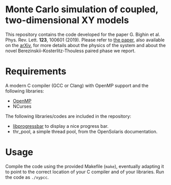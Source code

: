 # Monte Carlo simulation of coupled, two-dimensional XY models

This repository contains the code developed for the paper G. Bighin et al. Phys. Rev. Lett. **123**, 100601 (2019). Please refer to [the paper](https://journals.aps.org/prl/abstract/10.1103/PhysRevLett.123.100601), also available on the [arXiv](https://arxiv.org/abs/1907.06253), for more details about the physics of the system and about the novel Berezinskii-Kosterlitz-Thouless paired phase we report.

# Requirements

A modern C compiler (GCC or Clang) with OpenMP support and the following libraries:

- [OpenMP](https://www.openmp.org)
- NCurses

The following libraries/codes are included in the repository:

- [libprogressbar](https://github.com/doches/progressbar) to display a nice progress bar.
- thr_pool, a simple thread pool, from the OpenSolaris documentation.

# Usage

Compile the code using the provided Makefile (`make`), eventually adapting it to point to the correct location of your C compiler and of your libraries. Run the code as `./xypcc`.
